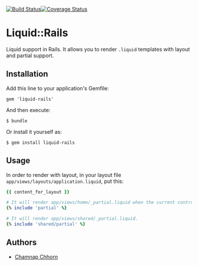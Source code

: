 [![Build Status](https://travis-ci.org/yoolk/liquid-rails.svg?branch=master)](https://travis-ci.org/yoolk/liquid-rails)[![Coverage Status](https://coveralls.io/repos/yoolk/liquid-rails/badge.png?branch=master)](https://coveralls.io/r/yoolk/liquid-rails?branch=master)
# Liquid::Rails

Liquid support in Rails. It allows you to render `.liquid` templates with layout and partial support.

## Installation

Add this line to your application's Gemfile:

    gem 'liquid-rails'

And then execute:

    $ bundle

Or install it yourself as:

    $ gem install liquid-rails

## Usage

In order to render with layout, in your layout file `app/views/layouts/application.liquid`, put this:

```ruby
{{ content_for_layout }}
```

```ruby
# It will render app/views/home/_partial.liquid when the current controller is `HomeController`.
{% include 'partial' %}

# It will render app/views/shared/_partial.liquid.
{% include 'shared/partial' %}
```

## Authors

* [Chamnap Chhorn](https://github.com/chamnap)
